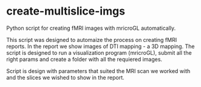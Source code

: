 # create-multislice-imgs
Python script for creating fMRI images with mricroGL automatically. 

This script was designed to automaize the process on creating fMRI reports.
In the report we show images of DTI mapping - a 3D mapping.
The script is designed to run a visualization program (mricroGL), submit all the right params and create a folder with all the requiered images.

Script is design with parameters that suited the MRI scan we worked with and the slices we wished to show in the report.

